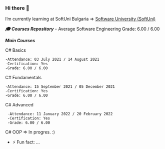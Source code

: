 ### Hi there 👋

<!--
**nfsmitko/nfsmitko** is a ✨ _special_ ✨ repository because its `README.md` (this file) appears on your GitHub profile.
-->
I’m currently learning at SoftUni Bulgaria => [Software University (SoftUni)](https://softuni.bg/)

***🎓 Courses Repository***
      - Average Software Engineering Grade: 6.00 / 6.00
      
***Main Courses***

   C# Basics

    -Attendance: 03 July 2021 / 14 August 2021
    -Certification: Yes
    -Grade: 6.00 / 6.00

   C# Fundamentals

    -Attendance: 15 September 2021 / 05 December 2021
    -Certification: Yes
    -Grade: 6.00 / 6.00

   C# Advanced

     -Attendance: 11 January 2022 / 20 February 2022
     -Certification: Yes
     -Grade: 6.00 / 6.00
   
   C# OOP => In progres. :)

- ⚡ Fun fact: ...


